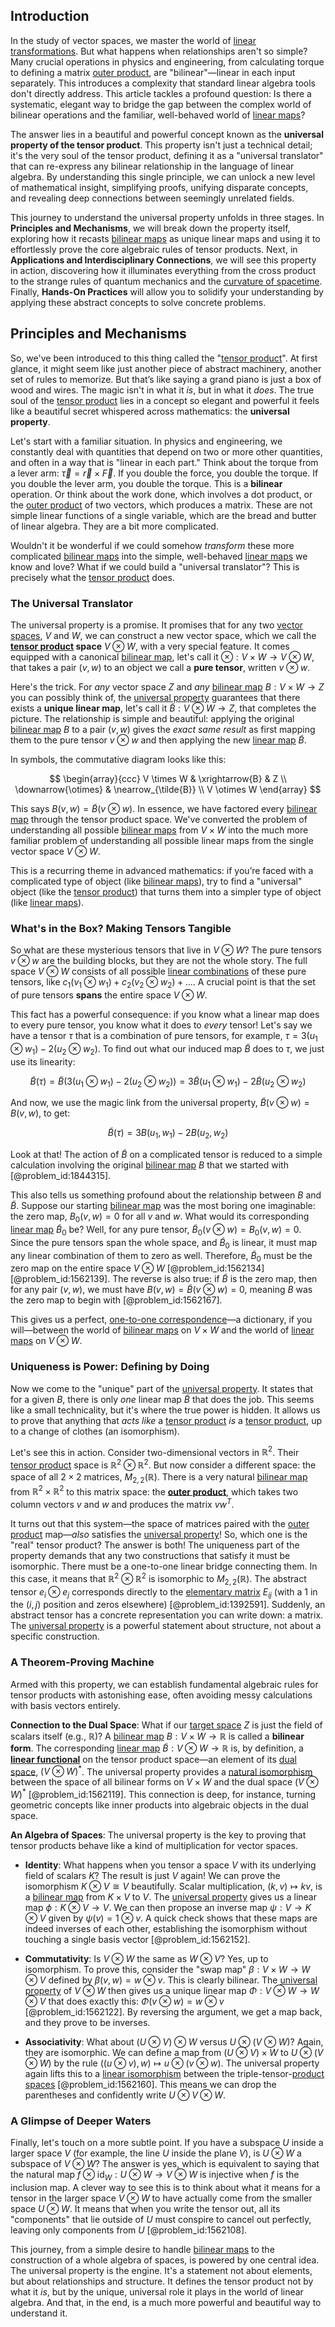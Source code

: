 ## Introduction
In the study of vector spaces, we master the world of [linear transformations](@article_id:148639). But what happens when relationships aren't so simple? Many crucial operations in physics and engineering, from calculating torque to defining a matrix [outer product](@article_id:200768), are "bilinear"—linear in each input separately. This introduces a complexity that standard linear algebra tools don't directly address. This article tackles a profound question: Is there a systematic, elegant way to bridge the gap between the complex world of bilinear operations and the familiar, well-behaved world of [linear maps](@article_id:184638)?

The answer lies in a beautiful and powerful concept known as the **universal property of the tensor product**. This property isn't just a technical detail; it's the very soul of the tensor product, defining it as a "universal translator" that can re-express any bilinear relationship in the language of linear algebra. By understanding this single principle, we can unlock a new level of mathematical insight, simplifying proofs, unifying disparate concepts, and revealing deep connections between seemingly unrelated fields.

This journey to understand the universal property unfolds in three stages. In **Principles and Mechanisms**, we will break down the property itself, exploring how it recasts [bilinear maps](@article_id:186008) as unique linear maps and using it to effortlessly prove the core algebraic rules of tensor products. Next, in **Applications and Interdisciplinary Connections**, we will see this property in action, discovering how it illuminates everything from the cross product to the strange rules of quantum mechanics and the [curvature of spacetime](@article_id:188986). Finally, **Hands-On Practices** will allow you to solidify your understanding by applying these abstract concepts to solve concrete problems.

## Principles and Mechanisms

So, we've been introduced to this thing called the "[tensor product](@article_id:140200)". At first glance, it might seem like just another piece of abstract machinery, another set of rules to memorize. But that’s like saying a grand piano is just a box of wood and wires. The magic isn't in what it *is*, but in what it *does*. The true soul of the [tensor product](@article_id:140200) lies in a concept so elegant and powerful it feels like a beautiful secret whispered across mathematics: the **universal property**.

Let's start with a familiar situation. In physics and engineering, we constantly deal with quantities that depend on two or more other quantities, and often in a way that is "linear in each part." Think about the torque from a lever arm: $\vec{\tau} = \vec{r} \times \vec{F}$. If you double the force, you double the torque. If you double the lever arm, you double the torque. This is a **bilinear** operation. Or think about the work done, which involves a dot product, or the [outer product](@article_id:200768) of two vectors, which produces a matrix. These are not simple linear functions of a single variable, which are the bread and butter of linear algebra. They are a bit more complicated.

Wouldn't it be wonderful if we could somehow *transform* these more complicated [bilinear maps](@article_id:186008) into the simple, well-behaved [linear maps](@article_id:184638) we know and love? What if we could build a "universal translator"? This is precisely what the [tensor product](@article_id:140200) does.

### The Universal Translator

The universal property is a promise. It promises that for any two [vector spaces](@article_id:136343), $V$ and $W$, we can construct a new vector space, which we call the **[tensor product](@article_id:140200) space** $V \otimes W$, with a very special feature. It comes equipped with a canonical [bilinear map](@article_id:150430), let's call it $\otimes: V \times W \to V \otimes W$, that takes a pair $(v, w)$ to an object we call a **pure tensor**, written $v \otimes w$.

Here's the trick. For *any* vector space $Z$ and *any* [bilinear map](@article_id:150430) $B: V \times W \to Z$ you can possibly think of, the [universal property](@article_id:145337) guarantees that there exists a **unique linear map**, let's call it $\tilde{B}: V \otimes W \to Z$, that completes the picture. The relationship is simple and beautiful: applying the original [bilinear map](@article_id:150430) $B$ to a pair $(v, w)$ gives the *exact same result* as first mapping them to the pure tensor $v \otimes w$ and then applying the new [linear map](@article_id:200618) $\tilde{B}$.

In symbols, the commutative diagram looks like this:

$$
\begin{array}{ccc}
V \times W & \xrightarrow{B} & Z \\
\downarrow{\otimes} & \nearrow_{\tilde{B}} \\
V \otimes W
\end{array}
$$

This says $B(v, w) = \tilde{B}(v \otimes w)$. In essence, we have factored every [bilinear map](@article_id:150430) through the tensor product space. We've converted the problem of understanding all possible [bilinear maps](@article_id:186008) from $V \times W$ into the much more familiar problem of understanding all possible linear maps from the single vector space $V \otimes W$.

This is a recurring theme in advanced mathematics: if you’re faced with a complicated type of object (like [bilinear maps](@article_id:186008)), try to find a "universal" object (like the [tensor product](@article_id:140200)) that turns them into a simpler type of object (like [linear maps](@article_id:184638)).

### What's in the Box? Making Tensors Tangible

So what are these mysterious tensors that live in $V \otimes W$? The pure tensors $v \otimes w$ are the building blocks, but they are not the whole story. The full space $V \otimes W$ consists of all possible [linear combinations](@article_id:154249) of these pure tensors, like $c_1 (v_1 \otimes w_1) + c_2 (v_2 \otimes w_2) + \dots$. A crucial point is that the set of pure tensors **spans** the entire space $V \otimes W$.

This fact has a powerful consequence: if you know what a linear map does to every pure tensor, you know what it does to *every* tensor! Let's say we have a tensor $\tau$ that is a combination of pure tensors, for example, $\tau = 3(u_1 \otimes w_1) - 2(u_2 \otimes w_2)$. To find out what our induced map $\tilde{B}$ does to $\tau$, we just use its linearity:

$$ \tilde{B}(\tau) = \tilde{B}(3(u_1 \otimes w_1) - 2(u_2 \otimes w_2)) = 3\tilde{B}(u_1 \otimes w_1) - 2\tilde{B}(u_2 \otimes w_2) $$

And now, we use the magic link from the universal property, $\tilde{B}(v \otimes w) = B(v, w)$, to get:

$$ \tilde{B}(\tau) = 3B(u_1, w_1) - 2B(u_2, w_2) $$

Look at that! The action of $\tilde{B}$ on a complicated tensor is reduced to a simple calculation involving the original [bilinear map](@article_id:150430) $B$ that we started with [@problem_id:1844315].

This also tells us something profound about the relationship between $B$ and $\tilde{B}$. Suppose our starting [bilinear map](@article_id:150430) was the most boring one imaginable: the zero map, $B_0(v, w) = 0$ for all $v$ and $w$. What would its corresponding [linear map](@article_id:200618) $\tilde{B}_0$ be? Well, for any pure tensor, $\tilde{B}_0(v \otimes w) = B_0(v, w) = 0$. Since the pure tensors span the whole space, and $\tilde{B}_0$ is linear, it must map any linear combination of them to zero as well. Therefore, $\tilde{B}_0$ must be the zero map on the entire space $V \otimes W$ [@problem_id:1562134] [@problem_id:1562139]. The reverse is also true: if $\tilde{B}$ is the zero map, then for any pair $(v, w)$, we must have $B(v,w) = \tilde{B}(v \otimes w) = 0$, meaning $B$ was the zero map to begin with [@problem_id:1562167].

This gives us a perfect, [one-to-one correspondence](@article_id:143441)—a dictionary, if you will—between the world of [bilinear maps](@article_id:186008) on $V \times W$ and the world of [linear maps](@article_id:184638) on $V \otimes W$.

### Uniqueness is Power: Defining by Doing

Now we come to the "unique" part of the [universal property](@article_id:145337). It states that for a given $B$, there is only *one* linear map $\tilde{B}$ that does the job. This seems like a small technicality, but it's where the true power is hidden. It allows us to prove that anything that *acts like* a [tensor product](@article_id:140200) *is* a [tensor product](@article_id:140200), up to a change of clothes (an isomorphism).

Let's see this in action. Consider two-dimensional vectors in $\mathbb{R}^2$. Their [tensor product](@article_id:140200) space is $\mathbb{R}^2 \otimes \mathbb{R}^2$. But now consider a different space: the space of all $2 \times 2$ matrices, $M_{2,2}(\mathbb{R})$. There is a very natural [bilinear map](@article_id:150430) from $\mathbb{R}^2 \times \mathbb{R}^2$ to this matrix space: the **[outer product](@article_id:200768)**, which takes two column vectors $v$ and $w$ and produces the matrix $vw^T$.

It turns out that this system—the space of matrices paired with the [outer product](@article_id:200768) map—*also* satisfies the [universal property](@article_id:145337)! So, which one is the "real" tensor product? The answer is both! The uniqueness part of the property demands that any two constructions that satisfy it must be isomorphic. There must be a one-to-one linear bridge connecting them. In this case, it means that $\mathbb{R}^2 \otimes \mathbb{R}^2$ is isomorphic to $M_{2,2}(\mathbb{R})$. The abstract tensor $e_i \otimes e_j$ corresponds directly to the [elementary matrix](@article_id:635323) $E_{ij}$ (with a 1 in the $(i,j)$ position and zeros elsewhere) [@problem_id:1392591]. Suddenly, an abstract tensor has a concrete representation you can write down: a matrix. The [universal property](@article_id:145337) is a powerful statement about structure, not about a specific construction.

### A Theorem-Proving Machine

Armed with this property, we can establish fundamental algebraic rules for tensor products with astonishing ease, often avoiding messy calculations with basis vectors entirely.

**Connection to the Dual Space**: What if our [target space](@article_id:142686) $Z$ is just the field of scalars itself (e.g., $\mathbb{R}$)? A [bilinear map](@article_id:150430) $B: V \times W \to \mathbb{R}$ is called a **bilinear form**. The corresponding [linear map](@article_id:200618) $\tilde{B}: V \otimes W \to \mathbb{R}$ is, by definition, a **[linear functional](@article_id:144390)** on the tensor product space—an element of its [dual space](@article_id:146451), $(V \otimes W)^*$. The universal property provides a [natural isomorphism](@article_id:275885) between the space of all bilinear forms on $V \times W$ and the dual space $(V \otimes W)^*$ [@problem_id:1562119]. This connection is deep, for instance, turning geometric concepts like inner products into algebraic objects in the dual space.

**An Algebra of Spaces**: The universal property is the key to proving that tensor products behave like a kind of multiplication for vector spaces.

- **Identity**: What happens when you tensor a space $V$ with its underlying field of scalars $K$? The result is just $V$ again! We can prove the isomorphism $K \otimes V \cong V$ beautifully. Scalar multiplication, $(k, v) \mapsto kv$, is a [bilinear map](@article_id:150430) from $K \times V$ to $V$. The [universal property](@article_id:145337) gives us a linear map $\phi: K \otimes V \to V$. We can then propose an inverse map $\psi: V \to K \otimes V$ given by $\psi(v) = 1 \otimes v$. A quick check shows that these maps are indeed inverses of each other, establishing the isomorphism without touching a single basis vector [@problem_id:1562152].

- **Commutativity**: Is $V \otimes W$ the same as $W \otimes V$? Yes, up to isomorphism. To prove this, consider the "swap map" $\beta: V \times W \to W \otimes V$ defined by $\beta(v, w) = w \otimes v$. This is clearly bilinear. The [universal property](@article_id:145337) of $V \otimes W$ then gives us a unique linear map $\Phi: V \otimes W \to W \otimes V$ that does exactly this: $\Phi(v \otimes w) = w \otimes v$ [@problem_id:1562122]. By reversing the argument, we get a map back, and they prove to be inverses.

- **Associativity**: What about $(U \otimes V) \otimes W$ versus $U \otimes (V \otimes W)$? Again, they are isomorphic. We can define a map from $(U \otimes V) \times W$ to $U \otimes (V \otimes W)$ by the rule $((u \otimes v), w) \mapsto u \otimes (v \otimes w)$. The universal property again lifts this to a [linear isomorphism](@article_id:270035) between the triple-tensor-[product spaces](@article_id:151199) [@problem_id:1562160]. This means we can drop the parentheses and confidently write $U \otimes V \otimes W$.

### A Glimpse of Deeper Waters

Finally, let's touch on a more subtle point. If you have a subspace $U$ inside a larger space $V$ (for example, the line $U$ inside the plane $V$), is $U \otimes W$ a subspace of $V \otimes W$? The answer is yes, which is equivalent to saying that the natural map $f \otimes \text{id}_W: U \otimes W \to V \otimes W$ is injective when $f$ is the inclusion map. A clever way to see this is to think about what it means for a tensor in the larger space $V \otimes W$ to have actually come from the smaller space $U \otimes W$. It means that when you write the tensor out, all its "components" that lie outside of $U$ must conspire to cancel out perfectly, leaving only components from $U$ [@problem_id:1562108].

This journey, from a simple desire to handle [bilinear maps](@article_id:186008) to the construction of a whole algebra of spaces, is powered by one central idea. The universal property is the engine. It's a statement not about elements, but about relationships and structure. It defines the tensor product not by what it *is*, but by the unique, universal role it plays in the world of linear algebra. And that, in the end, is a much more powerful and beautiful way to understand it.